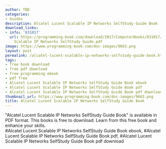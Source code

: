 ```yaml
---
author: TBD
categories:
- Guides
description: Alcatel Lucent Scalable IP Networks SelfStudy Guide Book
download_links:
- info: '031017'
  url: https://programming-book.com/download/2017/ComputerBooks/031017/Alcatel Lucent
    Scalable IP Networks SelfStudy Guide.pdf
image: https://www.programming-book.com/doc-images/9663.png
layout: post
permalink: /alcatel-lucent-scalable-ip-networks-selfstudy-guide-book.html
tags:
- free book download
- free pdf download
- free programming ebook
- pdf free
- Alcatel Lucent Scalable IP Networks SelfStudy Guide Book ebook
- Alcatel Lucent Scalable IP Networks SelfStudy Guide Book pdf
- Alcatel Lucent Scalable IP Networks SelfStudy Guide Book pdf download
thumbnail_url: https://www.programming-book.com/doc-images/9663.png
title: Alcatel Lucent Scalable IP Networks SelfStudy Guide Book
---
```


 
<div class="item-desc text-justify">
  "Alcatel Lucent Scalable IP Networks SelfStudy Guide Book" is available in PDF format. This books is free to download. Learn from this free book and enhance your skills.
  <br>
  #Alcatel Lucent Scalable IP Networks SelfStudy Guide Book ebook, #Alcatel Lucent Scalable IP Networks SelfStudy Guide Book pdf, #Alcatel Lucent Scalable IP Networks SelfStudy Guide Book pdf download
</div>